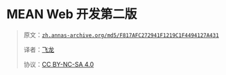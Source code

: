 # MEAN Web 开发第二版

> 原文：[`zh.annas-archive.org/md5/F817AFC272941F1219C1F4494127A431`](https://zh.annas-archive.org/md5/F817AFC272941F1219C1F4494127A431)
> 
> 译者：[飞龙](https://github.com/wizardforcel)
> 
> 协议：[CC BY-NC-SA 4.0](http://creativecommons.org/licenses/by-nc-sa/4.0/)